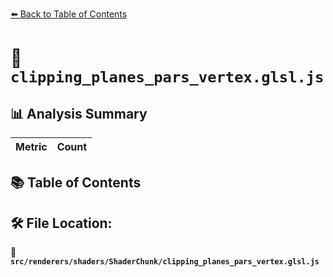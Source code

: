 [⬅️ Back to Table of Contents](../../../../index.md)

# 📄 `clipping_planes_pars_vertex.glsl.js`

## 📊 Analysis Summary

| Metric | Count |
|--------|-------|

## 📚 Table of Contents


## 🛠️ File Location:
📂 **`src/renderers/shaders/ShaderChunk/clipping_planes_pars_vertex.glsl.js`**